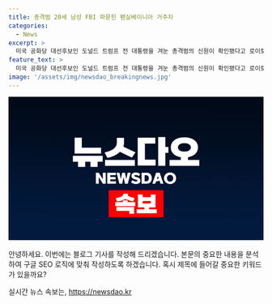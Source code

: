 ```yaml
---
title: 총격범 20세 남성 FBI 파묻힌 펜실베이니아 거주자
categories:
  - News
excerpt: >
  미국 공화당 대선후보인 도널드 트럼프 전 대통령을 겨눈 총격범의 신원이 확인됐다고 로이토통신이 보도했습니다. FBI는 용의자의 신원을 확인했으나 공개하지 않았습니다. 펜실베이니아 주에서 발생한 총격으로 인해 유세장을 찾았던 시민 한 명이 사망하고 2명이 중상을 입었습니다. 총격범은 현장에서 사살됐으며, 당국은 암살미수로 사건을 조사 중입니다. AR-15 계열 반자동 소총이 사용된 것으로 확인됐으며, 관련된 제보를 SBS Biz 홈페이지에서 기다리고 있습니다. (150자)
feature_text: >
  미국 공화당 대선후보인 도널드 트럼프 전 대통령을 겨눈 총격범의 신원이 확인됐다고 로이토통신이 보도했습니다. FBI는 용의자의 신원을 확인했으나 공개하지 않았습니다. 펜실베이니아 주에서 발생한 총격으로 인해 유세장을 찾았던 시민 한 명이 사망하고 2명이 중상을 입었습니다. 총격범은 현장에서 사살됐으며, 당국은 암살미수로 사건을 조사 중입니다. AR-15 계열 반자동 소총이 사용된 것으로 확인됐으며, 관련된 제보를 SBS Biz 홈페이지에서 기다리고 있습니다. (150자)
image: '/assets/img/newsdao_breakingnews.jpg'
---
```


<p><img src="/assets/img/newsdao_breakingnews.jpg" alt="cryptoinkorea 속보" /></p>

<p>안녕하세요. 이번에는 블로그 기사를 작성해 드리겠습니다. 본문의 중요한 내용을 분석하여 구글 SEO 로직에 맞춰 작성하도록 하겠습니다. 혹시 제목에 들어갈 중요한 키워드가 있을까요?</p>
실시간 뉴스 속보는, <a href="https://newsdao.kr" rel="dofollow">https://newsdao.kr</a>



